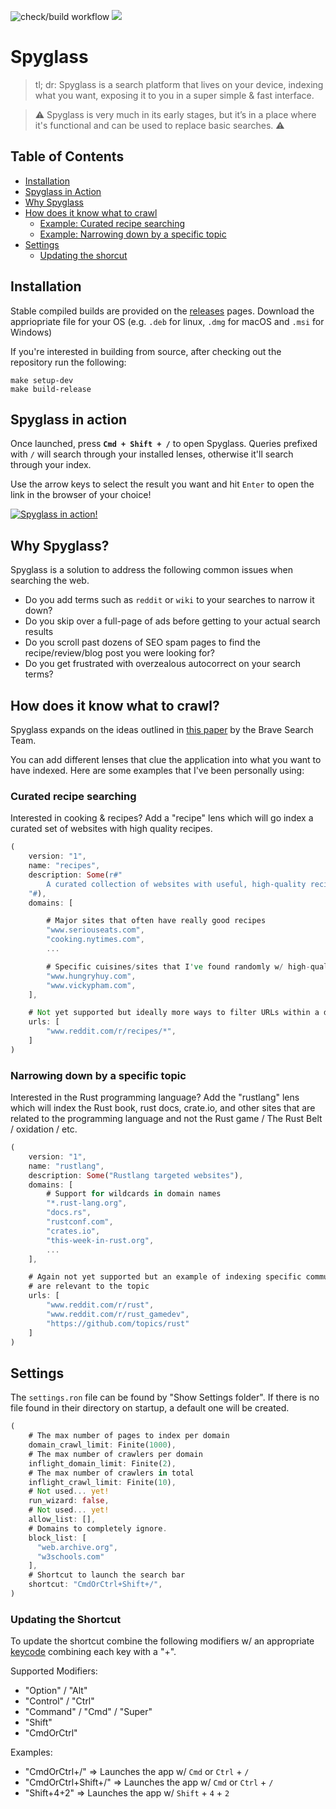 ![check/build workflow](https://github.com/a5huynh/spyglass/actions/workflows/rust.yml/badge.svg)
[![](https://img.shields.io/badge/discord-join%20the%20community-blue)](https://discord.gg/JdBSznWf)

# Spyglass

> tl; dr: Spyglass is a search platform that lives on your device, indexing what
> you want, exposing it to you in a super simple & fast interface.

> ⚠️ Spyglass is very much in its early stages, but it’s in a place where it's functional
> and can be used to replace basic searches. ⚠️

## Table of Contents

* [Installation](#installation)
* [Spyglass in Action](#spyglass-in-action)
* [Why Spyglass](#why-spyglass)
* [How does it know what to crawl](#how-does-it-know-what-to-crawl)
  * [Example: Curated recipe searching](#curated-recipe-searching)
  * [Example: Narrowing down by a specific topic](#curated-recipe-searching)
* [Settings](#settings)
  * [Updating the shorcut](#updating-the-shortcut)


## Installation

Stable compiled builds are provided on the [releases](https://github.com/a5huynh/spyglass/releases) pages.
Download the appriopriate file for your OS (e.g. `.deb` for linux, `.dmg` for macOS and `.msi` for Windows)

If you're interested in building from source, after checking out the repository run the following:

```
make setup-dev
make build-release
```

## Spyglass in action

Once launched, press **`Cmd + Shift + /`** to open Spyglass. Queries prefixed with `/`
will search through your installed lenses, otherwise it'll search through your index.

Use the arrow keys to select the result you want and hit `Enter` to open the link in the
browser of your choice!

[![Spyglass in action!](docs/spyglass-poc.gif)](https://www.youtube.com/embed/OzNrxtM3s_8)


## Why Spyglass?

Spyglass is a solution to address the following common issues when searching the web.
* Do you add terms such as `reddit` or `wiki` to your searches to narrow it down?
* Do you skip over a full-page of ads before getting to your actual search results
* Do you scroll past dozens of SEO spam pages to find the recipe/review/blog post you were looking for?
* Do you get frustrated with overzealous autocorrect on your search terms?


## How does it know what to crawl?

Spyglass expands on the ideas outlined in [this paper][googles-paper] by the
Brave Search Team.

[googles-paper]: https://brave.com/static-assets/files/goggles.pdf

You can add different lenses that clue the application into what you want to have indexed.
Here are some examples that I've been personally using:


### Curated recipe searching

Interested in cooking & recipes? Add a "recipe" lens which will go index a
curated set of websites with high quality recipes.

``` rust
(
    version: "1",
    name: "recipes",
    description: Some(r#"
        A curated collection of websites with useful, high-quality recipes.
    "#),
    domains: [

        # Major sites that often have really good recipes
        "www.seriouseats.com",
        "cooking.nytimes.com",
        ...

        # Specific cuisines/sites that I've found randomly w/ high-quality recipes
        "www.hungryhuy.com",
        "www.vickypham.com",
    ],

    # Not yet supported but ideally more ways to filter URLs within a domain
    urls: [
        "www.reddit.com/r/recipes/*",
    ]
)
```


### Narrowing down by a specific topic

Interested in the Rust programming language? Add the "rustlang" lens which will
index the Rust book, rust docs, crate.io, and other sites that are related to the
programming language and not the Rust game / The Rust Belt / oxidation / etc.

``` rust
(
    version: "1",
    name: "rustlang",
    description: Some("Rustlang targeted websites"),
    domains: [
        # Support for wildcards in domain names
        "*.rust-lang.org",
        "docs.rs",
        "rustconf.com",
        "crates.io",
        "this-week-in-rust.org",
        ...
    ],

    # Again not yet supported but an example of indexing specific communities that
    # are relevant to the topic
    urls: [
        "www.reddit.com/r/rust",
        "www.reddit.com/r/rust_gamedev",
        "https://github.com/topics/rust"
    ]
)
```


## Settings

The `settings.ron` file can be found by "Show Settings folder". If there is no
file found in their directory on startup, a default one will be created.

``` rust
(
    # The max number of pages to index per domain
    domain_crawl_limit: Finite(1000),
    # The max number of crawlers per domain
    inflight_domain_limit: Finite(2),
    # The max number of crawlers in total
    inflight_crawl_limit: Finite(10),
    # Not used... yet!
    run_wizard: false,
    # Not used... yet!
    allow_list: [],
    # Domains to completely ignore.
    block_list: [
      "web.archive.org",
      "w3schools.com"
    ],
    # Shortcut to launch the search bar
    shortcut: "CmdOrCtrl+Shift+/",
)
```

### Updating the Shortcut

To update the shortcut combine the following modifiers w/ an appropriate
[keycode](https://docs.rs/tao/0.8.3/tao/keyboard/enum.KeyCode.html) combining each key with a "+".

Supported Modifiers:

* "Option" / "Alt"
* "Control" / "Ctrl"
* "Command" / "Cmd" / "Super"
* "Shift"
* "CmdOrCtrl"

Examples:

* "CmdOrCtrl+/" => Launches the app w/ `Cmd` or `Ctrl` + `/`
* "CmdOrCtrl+Shift+/" => Launches the app w/ `Cmd` or `Ctrl` + `/`
* "Shift+4+2" => Launches the app w/ `Shift` + `4` + `2`